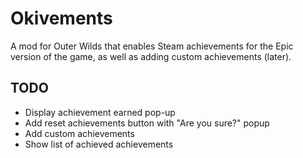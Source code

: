 # Okivements

A mod for Outer Wilds that enables Steam achievements for the Epic version of the game, as well as adding custom achievements (later).

## TODO
* Display achievement earned pop-up  
* Add reset achievements button with "Are you sure?" popup  
* Add custom achievements  
* Show list of achieved achievements  